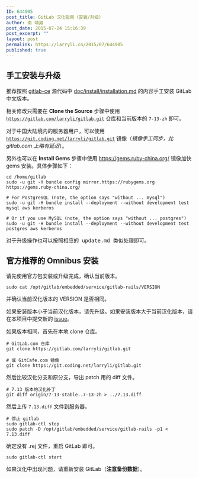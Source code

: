 ```yaml
---
ID: 644905
post_title: GitLab 汉化指南（安装/升级）
author: 南 靖男
post_date: 2015-07-24 15:16:39
post_excerpt: ""
layout: post
permalink: https://larryli.cn/2015/07/644905
published: true
---
```

<h2>手工安装与升级</h2>

推荐按照 <a href="https://gitlab.com/gitlab-org/gitlab-ce">gitlab-ce</a> 源代码中 <a href="https://gitlab.com/gitlab-org/gitlab-ce/blob/master/doc/install/installation.md">doc/install/installation.md</a> 的内容手工安装 GitLab 中文版本。

相关修改只需要在 <strong>Clone the Source</strong> 步骤中使用 <code>https://gitlab.com/larryli/gitlab.git</code> 仓库和当前版本的 <code>7-13-zh</code> 即可。

对于中国大陆境内的服务器用户，可以使用 <code>https://git.coding.net/larryli/gitlab.git</code> 镜像（<em>镜像手工同步，比 gitlab.com 上略有延迟</em>）。

另外也可以在 <strong>Install Gems</strong> 步骤中使用 <a href="https://gems.ruby-china.org/" rel="nofollow">https://gems.ruby-china.org/</a> 镜像加快 gems 安装。具体步骤如下：

<pre class="code highlight white shell"><code><span class="nb">cd</span> /home/gitlab
sudo -u git -H bundle config mirror.https://rubygems.org https://gems.ruby-china.org/

<span class="c"># For PostgreSQL (note, the option says "without ... mysql")</span>
sudo -u git -H bundle install --deployment --without development <span class="nb">test </span>mysql aws kerberos

<span class="c"># Or if you use MySQL (note, the option says "without ... postgres")</span>
sudo -u git -H bundle install --deployment --without development <span class="nb">test </span>postgres aws kerberos

</code>对于升级操作也可以按照相应的 update.md 类似处理即可。</pre>

<h2><a id="官方推荐的-omnibus-安装" class="anchor" href="https://gitlab.com/larryli/gitlab/wikis/home#%E5%AE%98%E6%96%B9%E6%8E%A8%E8%8D%90%E7%9A%84-omnibus-%E5%AE%89%E8%A3%85"></a>官方推荐的 Omnibus 安装</h2>

请先使用官方包安装或升级完成，确认当前版本。

<pre class="code highlight white shell"><code>sudo cat /opt/gitlab/embedded/service/gitlab-rails/VERSION
</code></pre>

并确认当前汉化版本的 VERSION 是否相同。

如果安装版本小于当前汉化版本，请先升级。如果安装版本大于当前汉化版本，请在本项目中提交新的 <a href="https://gitlab.com/larryli/gitlab/issues/new">issue</a>。

如果版本相同，首先在本地 clone 仓库。

<pre class="code highlight white shell"><code><span class="c"># GitLab.com 仓库</span>
git clone https://gitlab.com/larryli/gitlab.git

<span class="c"># 或 GitCafe.com 镜像</span>
git clone https://git.coding.net/larryli/gitlab.git
</code></pre>

然后比较汉化分支和原分支，导出 patch 用的 diff 文件。

<pre class="code highlight white shell"><code><span class="c"># 7.13 版本的汉化补丁</span>
git diff origin/7-13-stable..7-13-zh &gt; ../7.13.diff
</code></pre>

然后上传 <code>7.13.diff</code> 文件到服务器。

<pre class="code highlight white shell"><code><span class="c"># 停止 gitlab</span>
sudo gitlab-ctl stop
sudo patch -D /opt/gitlab/embedded/service/gitlab-rails -p1 &lt; 7.13.diff
</code></pre>

确定没有 .rej 文件，重启 GitLab 即可。

<pre class="code highlight white shell"><code>sudo gitlab-ctl start
</code></pre>

如果汉化中出现问题，请重新安装 GitLab（<strong>注意备份数据</strong>）。